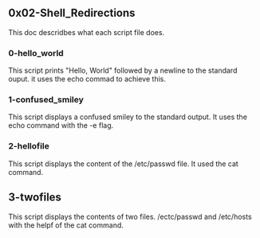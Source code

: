 ## 0x02-Shell_Redirections
This doc descridbes what each script file does.

### 0-hello_world
This script prints "Hello, World" followed by a newline to the standard ouput. it uses the echo commad to achieve this.

### 1-confused_smiley
This script displays a confused smiley to the standard output. It uses the echo command with the -e flag.

### 2-hellofile
This script displays the content of the /etc/passwd file. It used the cat command.

## 3-twofiles
This script displays the contents of two files. /ectc/passwd and /etc/hosts with the helpf of the cat command.
